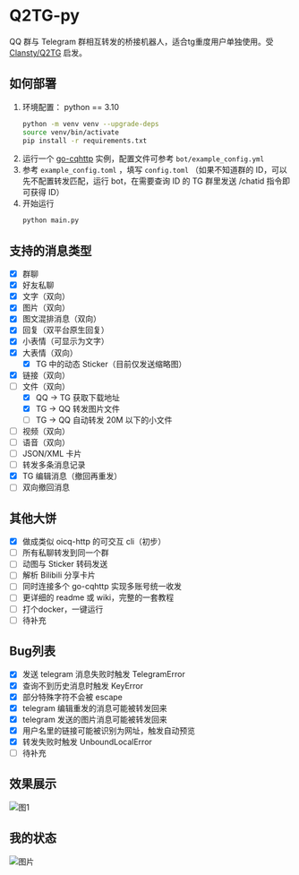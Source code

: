 # Q2TG-py

QQ 群与 Telegram 群相互转发的桥接机器人，适合tg重度用户单独使用。受 [Clansty/Q2TG](https://github.com/Clansty/Q2TG) 启发。

## 如何部署

1. 环境配置：
python == 3.10
    ```bash
    python -m venv venv --upgrade-deps
    source venv/bin/activate
    pip install -r requirements.txt
    ```
2. 运行一个 [go-cqhttp](https://github.com/Mrs4s/go-cqhttp/releases/latest) 实例，配置文件可参考 `bot/example_config.yml`
3. 参考 `example_config.toml` ，填写 `config.toml` （如果不知道群的 ID，可以先不配置转发匹配，运行 bot，在需要查询 ID 的 TG 群里发送 /chatid 指令即可获得 ID）
4. 开始运行
    ```bash
    python main.py
    ```

## 支持的消息类型

- [x] 群聊
- [x] 好友私聊
- [x] 文字（双向）
- [x] 图片（双向）
- [x] 图文混排消息（双向）
- [x] 回复（双平台原生回复）
- [x] 小表情（可显示为文字）
- [x] 大表情（双向）
  - [x] TG 中的动态 Sticker（目前仅发送缩略图）
- [x] 链接（双向）
- [ ] 文件（双向）
  - [x] QQ -> TG 获取下载地址
  - [x] TG -> QQ 转发图片文件
  - [ ] TG -> QQ 自动转发 20M 以下的小文件
- [ ] 视频（双向）
- [ ] 语音（双向）
- [ ] JSON/XML 卡片
- [ ] 转发多条消息记录
- [x] TG 编辑消息（撤回再重发）
- [ ] 双向撤回消息

## 其他大饼
- [x] 做成类似 oicq-http 的可交互 cli（初步）
- [ ] 所有私聊转发到同一个群
- [ ] 动图与 Sticker 转码发送
- [ ] 解析 Bilibili 分享卡片
- [ ] 同时连接多个 go-cqhttp 实现多账号统一收发
- [ ] 更详细的 readme 或 wiki，完整的一套教程
- [ ] 打个docker，一键运行
- [ ] 待补充

## Bug列表
- [x] 发送 telegram 消息失败时触发 TelegramError
- [x] 查询不到历史消息时触发 KeyError
- [x] 部分特殊字符不会被 escape
- [x] telegram 编辑重发的消息可能被转发回来
- [x] telegram 发送的图片消息可能被转发回来
- [x] 用户名里的链接可能被识别为网址，触发自动预览
- [x] 转发失败时触发 UnboundLocalError
- [ ] 待补充

## 效果展示
![图1](https://user-images.githubusercontent.com/44391900/217712338-68e5da98-a2ba-4ab3-829a-709dddf03e7b.jpg)

## 我的状态
![图片](https://user-images.githubusercontent.com/44391900/217711971-7fc9d25e-2c7d-4f9a-bbe9-b48bba2b65d8.png)